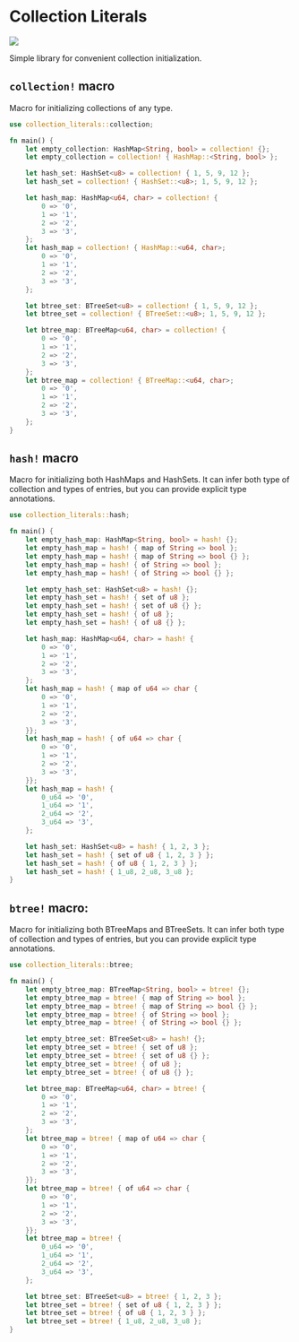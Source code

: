 # Collection Literals

<a href="https://crates.io/crates/collection_literals">
    <img src="https://img.shields.io/crates/v/collection_literals">
</a>

Simple library for convenient collection initialization.

## `collection!` macro

Macro for initializing collections of any type.

```rust
use collection_literals::collection;

fn main() {
    let empty_collection: HashMap<String, bool> = collection! {};
    let empty_collection = collection! { HashMap::<String, bool> };

    let hash_set: HashSet<u8> = collection! { 1, 5, 9, 12 };
    let hash_set = collection! { HashSet::<u8>; 1, 5, 9, 12 };

    let hash_map: HashMap<u64, char> = collection! {
        0 => '0',
        1 => '1',
        2 => '2',
        3 => '3',
    };
    let hash_map = collection! { HashMap::<u64, char>;
        0 => '0',
        1 => '1',
        2 => '2',
        3 => '3',
    };

    let btree_set: BTreeSet<u8> = collection! { 1, 5, 9, 12 };
    let btree_set = collection! { BTreeSet::<u8>; 1, 5, 9, 12 };

    let btree_map: BTreeMap<u64, char> = collection! {
        0 => '0',
        1 => '1',
        2 => '2',
        3 => '3',
    };
    let btree_map = collection! { BTreeMap::<u64, char>;
        0 => '0',
        1 => '1',
        2 => '2',
        3 => '3',
    };
}
```

## `hash!` macro

Macro for initializing both HashMaps and HashSets. It can infer both type of collection and types of entries, but you
can provide explicit type annotations.

```rust
use collection_literals::hash;

fn main() {
    let empty_hash_map: HashMap<String, bool> = hash! {};
    let empty_hash_map = hash! { map of String => bool };
    let empty_hash_map = hash! { map of String => bool {} };
    let empty_hash_map = hash! { of String => bool };
    let empty_hash_map = hash! { of String => bool {} };

    let empty_hash_set: HashSet<u8> = hash! {};
    let empty_hash_set = hash! { set of u8 };
    let empty_hash_set = hash! { set of u8 {} };
    let empty_hash_set = hash! { of u8 };
    let empty_hash_set = hash! { of u8 {} };

    let hash_map: HashMap<u64, char> = hash! {
        0 => '0',
        1 => '1',
        2 => '2',
        3 => '3',
    };
    let hash_map = hash! { map of u64 => char {
        0 => '0',
        1 => '1',
        2 => '2',
        3 => '3',
    }};
    let hash_map = hash! { of u64 => char {
        0 => '0',
        1 => '1',
        2 => '2',
        3 => '3',
    }};
    let hash_map = hash! { 
        0_u64 => '0',
        1_u64 => '1',
        2_u64 => '2',
        3_u64 => '3',
    };

    let hash_set: HashSet<u8> = hash! { 1, 2, 3 };
    let hash_set = hash! { set of u8 { 1, 2, 3 } };
    let hash_set = hash! { of u8 { 1, 2, 3 } };
    let hash_set = hash! { 1_u8, 2_u8, 3_u8 };
}
```

## `btree!` macro:

Macro for initializing both BTreeMaps and BTreeSets. It can infer both type of collection and types of entries, but you
can provide explicit type annotations.

```rust
use collection_literals::btree;

fn main() {
    let empty_btree_map: BTreeMap<String, bool> = btree! {};
    let empty_btree_map = btree! { map of String => bool };
    let empty_btree_map = btree! { map of String => bool {} };
    let empty_btree_map = btree! { of String => bool };
    let empty_btree_map = btree! { of String => bool {} };

    let empty_btree_set: BTreeSet<u8> = hash! {};
    let empty_btree_set = btree! { set of u8 };
    let empty_btree_set = btree! { set of u8 {} };
    let empty_btree_set = btree! { of u8 };
    let empty_btree_set = btree! { of u8 {} };

    let btree_map: BTreeMap<u64, char> = btree! {
        0 => '0',
        1 => '1',
        2 => '2',
        3 => '3',
    };
    let btree_map = btree! { map of u64 => char {
        0 => '0',
        1 => '1',
        2 => '2',
        3 => '3',
    }};
    let btree_map = btree! { of u64 => char {
        0 => '0',
        1 => '1',
        2 => '2',
        3 => '3',
    }};
    let btree_map = btree! { 
        0_u64 => '0',
        1_u64 => '1',
        2_u64 => '2',
        3_u64 => '3',
    };

    let btree_set: BTreeSet<u8> = btree! { 1, 2, 3 };
    let btree_set = btree! { set of u8 { 1, 2, 3 } };
    let btree_set = btree! { of u8 { 1, 2, 3 } };
    let btree_set = btree! { 1_u8, 2_u8, 3_u8 };
}
```
